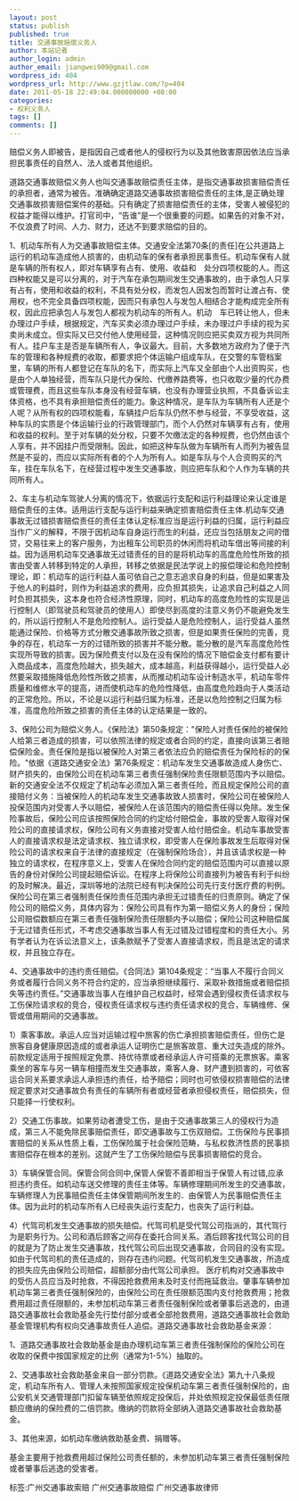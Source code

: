 ```yaml
---
layout: post
status: publish
published: true
title: 交通事故赔偿义务人
author: 本站记者
author_login: admin
author_email: jiangwei909@gmail.com
wordpress_id: 404
wordpress_url: http://www.gzjtlaw.com/?p=404
date: 2011-05-18 22:49:04.000000000 +08:00
categories:
- 权利义务人
tags: []
comments: []
---
```

赔偿义务人即被告，是指因自己或者他人的侵权行为以及其他致害原因依法应当承担民事责任的自然人、法人或者其他组织。

道路交通事故赔偿义务人也叫交通事故赔偿责任主体，是指交通事故损害赔偿责任的承担者，通常为被告。准确确定道路交通事故损害赔偿责任的主体,是正确处理交通事故损害赔偿案件的基础。只有确定了损害赔偿责任的主体，受害人被侵犯的权益才能得以维护。打官司中，&ldquo;告谁&rdquo;是一个很重要的问题。如果告的对象不对，不仅浪费了时间、人力、财力，还达不到要求赔偿的目的。

1、机动车所有人为交通事故赔偿主体。交通安全法第70条[的责任]在公共道路上运行的机动车造成他人损害的，由机动车的保有者承担民事责任。机动车保有人就是车辆的所有权人，即对车辆享有占有、使用、收益和　处分四项权能的人。而这四种权能又是可以分离的，对于汽车在承包期间发生交通事故的，由于承包人只享有占有，使用和收益的权利，不具有处分权，而发包人因发包而暂时让渡占有、使用权，也不完全具备四项权能，因而只有承包人与发包人相结合才能构成完全所有权，因此应把承包人与发包人都视为机动车的所有人。机动　车已转让他人，但未办理过户手续，根据规定，汽车买卖必须办理过户手续，未办理过户手续的视为买卖尚未成立。但实际又已交付他人使用经营，这种情况则应把买卖双方视为共同所有人。挂户车主是否是车辆所有人，争议最大。目前，大多数地方政府为了便于汽车的管理和各种规费的收取，都要求把个体运输户组成车队，在交警的车管档案里，车辆的所有人都登记在车队的名下，而实际上汽车又全部由个人出资购买，也是由个人单独经营，而车队只是代办保险、代缴养路费等，也只收取少量的代办费或管理费，而且这些车队本身没有经营车辆，也没有办理营业执照，不具备诉讼主体资格，也不具有承担赔偿责任的能力。象这种情况，是车队为车辆所有人还是个人呢？从所有权的四项权能看，车辆挂户后车队仍然不参与经营，不享受收益，这种车队的实质是个体运输行业的行政管理部门，而个人仍然对车辆享有占有，使用和收益的权利。至于对车辆的处分权，只要不欠缴法定的各种规费，也仍然由该个人享有，并不因挂户而受限制。因此，如把这种车队做为车辆所有人而列为被告显然是不妥的，而应以实际所有者的个人为所有人。如是车队与个人合资购买的汽车，挂在车队名下，在经营过程中发生交通事故，则应把车队和个人作为车辆的共同所有人。

2、车主与机动车驾驶人分离的情况下，依据运行支配和运行利益理论来认定谁是赔偿责任的主体。适用运行支配与运行利益来确定损害赔偿责任主体.机动车交通事故无过错损害赔偿责任的责任主体认定标准应当是运行利益的归属，运行利益应当作广义的解释，不限于因机动车自身运行而生的利益，还应当包括朋友之间的借贷，交易往来上的客户服务，为出租车公司职员的休闲而将机动车借出等间接的利益。因为适用机动车交通事故无过错责任的目的是将机动车的高度危险性所致的损害由受害人转移到特定的人承担，转移之依据是民法学说上的报偿理论和危险控制理论，即：机动车的运行利益人虽可依自己之意志追求自身的利益，但是如果害及于他人的利益时，则作为利益追求的费用，应负担其损失，让追求自己利益之人同时负担其损失，这本身也符合经济性原理，同时，机动车的高度危险性的实现是运行控制人（即驾驶员和驾驶员的使用人）即使尽到高度的注意义务仍不能避免发生的，所以运行控制人不是危险控制人。运行受益人是危险控制人，运行受益人虽然能通过保险、价格等方式分散交通事故所致之损害，但是如果责任保险的完善，竞争的存在，机动车一方的过错所致的损害并不能分散。能分散的是汽车高度危险性实现所导致的损害。因为保险费支付以及在没有保险的情况下赔偿金支付都有要计入商品成本，高度危险越大，损失越大，成本越高，利益获得越小，运行受益人必然要采取措施降低危险性所致之损害，从而推动机动车设计制造水平，机动车零件质量和维修水平的提高，进而使机动车的危险性降低，由高度危险趋向于人类活动的正常危险。所以，不论是以运行利益归属为标准，还是以危险控制之归属为标准，高度危险所致之损害的责任主体的认定结果是一致的。

3、保险公司为赔偿义务人。《保险法》第50条规定："保险人对责任保险的被保险人给第三者造成的损害，可以依照法律的规定或者合同的约定，直接向该第三者赔偿保险金。责任保险是指以被保险人对第三者依法应负的赔偿责任为保险标的的保险。"依据《道路交通安全法》第76条规定：机动车发生交通事故造成人身伤亡、财产损失的，由保险公司在机动车第三者责任强制保险责任限额范围内予以赔偿。新的交通安全法不仅规定了机动车必须加入第三者责任险，而且规定保险公司的直接赔付义务：当被保险人的机动车发生交通事故致人损害时，保险公司在被保险人投保范围内对受害人予以赔偿，被保险人在该范围内的赔偿责任得以免除。发生保险事故后，保险公司应该按照保险合同的约定给付赔偿金，事故的受害人取得对保险公司的直接请求权，保险公司有义务直接对受害人给付赔偿金。机动车事故受害人的直接请求权是法定请求权、独立请求权，即受害人在保险事故发生后取得对保险公司的请求权来自于法律的直接规定（在强制保险场合），并且该请求权是一种独立的请求权，在程序意义上，受害人在保险合同约定的赔偿范围内可以直接以原告的身份对保险公司提起赔偿诉讼。在程序上将保险公司直接列为被告有利于纠纷的及时解决。最近，深圳等地的法院已经有判决保险公司先行支付医疗费的判例。保险公司在第三者强制责任保险责任范围内承担无过错责任的归责原则。确定了保险公司的赔偿义务，具体内容为：保险公司具有作为第一赔偿义务人的身份；保险公司赔偿数额应在第三者责任强制保险责任限额内予以赔偿；保险公司这种赔偿属于无过错责任形式，不考虑交通事故当事人有无过错及过错程度和的责任大小。另有学者认为在诉讼法意义上，该条款赋予了受害人直接请求权，而且是法定的请求权，并且独立存在。

4、交通事故中的违约责任赔偿。《合同法》第104条规定：&ldquo;当事人不履行合同义务或者履行合同义务不符合约定的，应当承担继续履行、采取补救措施或者赔偿损失等违约责任。&rdquo;交通事故当事人在维护自己权益时，经常会遇到侵权责任请求权与工伤保险请求权的竞合，侵权责任请求权与违约责任请求权的竞合，车辆维修、保管或借用期间的交通事故。

1）乘客事故。承运人应当对运输过程中旅客的伤亡承担损害赔偿责任，但伤亡是旅客自身健康原因造成的或者承运人证明伤亡是旅客故意、重大过失造成的除外。前款规定适用于按照规定免票、持优待票或者经承运人许可搭乘的无票旅客。乘客乘坐的客车与另一辆车相撞而发生交通事故，乘客人身、财产遭到损害的，可依客运合同关系要求承运人承担违约责任，给予赔偿；同时也可依侵权损害赔偿的法律规定要求对交通事故负有责任的车辆所有者或经营者承担侵权责任，赔偿损失，但只能择一行使权利。

2）交通工伤事故。如果劳动者遭受工伤，是由于交通事故第三人的侵权行为造成，第三人不能免除民事赔偿责任，即交通事故与工伤双赔偿。工伤保险与民事损害赔偿的关系从性质上看，工伤保险属于社会保险范畴，与私权救济性质的民事损害赔偿存在根本的差别。这就产生了工伤保险赔偿与民事损害赔偿的竞合。

3）车辆保管合同。保管合同合同中,保管人保管不善即相当于保管人有过错,应承担违约责任。如机动车送交修理的责任主体等。车辆修理期间所发生的交通事故，车辆修理人为民事赔偿责任主体保管期间所发生的．由保管人为民事赔偿责任主体。因为此时的机动车所有人已经丧失运行支配力，也丧失了运行利益。

4）代驾司机发生交通事故的损失赔偿。代驾司机是受代驾公司指派的，其代驾行为是职务行为。公司和酒后顾客之间存在委托合同关系。酒后顾客找代驾公司的目的就是为了防止发生交通事故，找代驾公司后出现交通事故，合同目的没有实现。如由于代驾司机的责任造成的，则存在违约问题。代驾司机发生交通事故，所造成的损失应先由保险公司赔偿，超额部分由代驾公司承担。
医疗机构对交通事故中的受伤人员应当及时抢救，不得因抢救费用未及时支付而拖延救治。肇事车辆参加机动车第三者责任强制保险的，由保险公司在责任限额范围内支付抢救费用；抢救费用超过责任限额的，未参加机动车第三者责任强制保险或者肇事后逃逸的，由道路交通事故社会救助基金先行垫付部分或者全部抢救费用，道路交通事故社会救助基金管理机构有权向交通事故责任人追偿。道路交通事故社会救助基金来源：

1、道路交通事故社会救助基金是由办理机动车第三者责任强制保险的保险公司在收取的保费中按国家规定的比例（通常为1-5%）抽取的。

2、交通事故社会救助基金来自一部分罚款。《道路交通安全法》第九十八条规定，机动车所有人、管理人未按照国家规定投保机动车第三者责任强制保险的，由公安机关交通管理部门扣留车辆至依照规定投保后，并处依照规定投保最低责任限额应缴纳的保险费的二倍罚款。缴纳的罚款将全部纳入道路交通事故社会救助基金。

3、其他来源，如机动车缴纳救助基金费、捐赠等。

基金主要用于抢救费用超过保险公司责任额的，未参加机动车第三者责任强制保险或者肇事后逃逸的受害者。

标签:广州交通事故索赔 广州交通事故赔偿 广州交通事故律师
